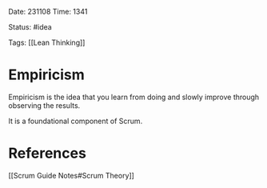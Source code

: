 Date: 231108 
Time: 1341

Status: #idea 

Tags: [[Lean Thinking]]

# Empiricism
Empiricism is the idea that you learn from doing and slowly improve through observing the results. 

It is a foundational component of Scrum.

# References
[[Scrum Guide Notes#Scrum Theory]]
